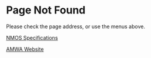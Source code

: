 # Page Not Found

Please check the page address, or use the menus above.

[NMOS Specifications](https://specs.amwa.tv/nmos)

[AMWA Website](https://amwa.tv/)

